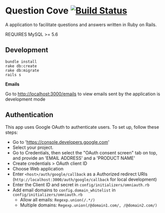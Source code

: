 # Question Cove [![Build Status](https://sean.semaphoreci.com/badges/question-cove/branches/master.svg?style=shields)](https://sean.semaphoreci.com/projects/question-cove)

A application to facilitate questions and answers written in Ruby on Rails.

REQUIRES MySQL >= 5.6 

## Development

```
bundle install
rake db:create
rake db:migrate
rails s
```

**Emails**

Go to <http://localhost:3000/emails> to view emails sent by the application is development mode


## Authentication

This app uses Google OAuth to authenticate users. To set up, follow these steps:

- Go to 'https://console.developers.google.com'
- Select your project.
- Go to Credentials, then select the "OAuth consent screen" tab on top, and provide an 'EMAIL ADDRESS' and a 'PRODUCT NAME'
- Create credentials > OAuth client ID
- Choose Web application
- Enter `<host>/auth/google/callback` as a Authorized redirect URIs (`http://localhost:3000/auth/google/callback` for local development)
- Enter the Client ID and secret in `config/initializers/omniauth.rb`
- Add email domains to `config.domain_whitelist` in `config/initializers/omniauth.rb`
  - Allow all emails: `Regexp.union(/.*/)`
  - Multiple domains: `Regexp.union(/@domain1.com/, /@domain2.com/)`
